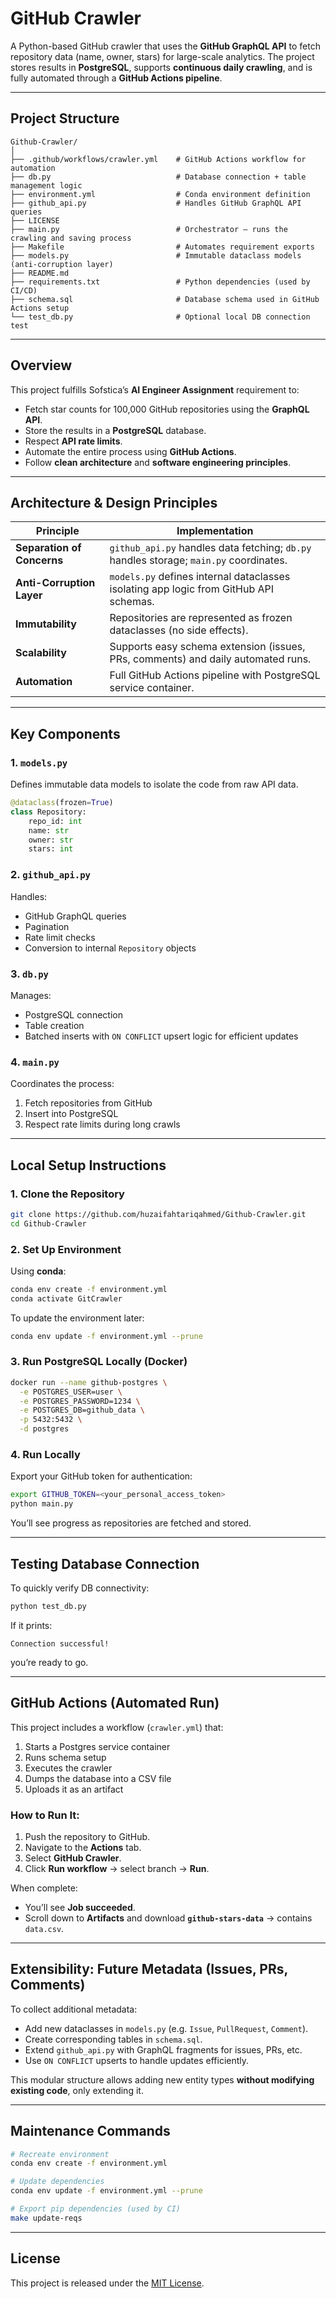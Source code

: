 # GitHub Crawler

A Python-based GitHub crawler that uses the **GitHub GraphQL API** to fetch repository data (name, owner, stars) for large-scale analytics.
The project stores results in **PostgreSQL**, supports **continuous daily crawling**, and is fully automated through a **GitHub Actions pipeline**.

---

## Project Structure

```
Github-Crawler/
│
├── .github/workflows/crawler.yml    # GitHub Actions workflow for automation
├── db.py                            # Database connection + table management logic
├── environment.yml                  # Conda environment definition
├── github_api.py                    # Handles GitHub GraphQL API queries
├── LICENSE
├── main.py                          # Orchestrator – runs the crawling and saving process
├── Makefile                         # Automates requirement exports
├── models.py                        # Immutable dataclass models (anti-corruption layer)
├── README.md
├── requirements.txt                 # Python dependencies (used by CI/CD)
├── schema.sql                       # Database schema used in GitHub Actions setup
└── test_db.py                       # Optional local DB connection test
```

---

## Overview

This project fulfills Sofstica’s **AI Engineer Assignment** requirement to:

* Fetch star counts for 100,000 GitHub repositories using the **GraphQL API**.
* Store the results in a **PostgreSQL** database.
* Respect **API rate limits**.
* Automate the entire process using **GitHub Actions**.
* Follow **clean architecture** and **software engineering principles**.

---

## Architecture & Design Principles

| Principle                  | Implementation                                                                         |
| -------------------------- | -------------------------------------------------------------------------------------- |
| **Separation of Concerns** | `github_api.py` handles data fetching; `db.py` handles storage; `main.py` coordinates. |
| **Anti-Corruption Layer**  | `models.py` defines internal dataclasses isolating app logic from GitHub API schemas.  |
| **Immutability**           | Repositories are represented as frozen dataclasses (no side effects).                  |
| **Scalability**            | Supports easy schema extension (issues, PRs, comments) and daily automated runs.       |
| **Automation**             | Full GitHub Actions pipeline with PostgreSQL service container.                        |

---

## Key Components

### 1. `models.py`

Defines immutable data models to isolate the code from raw API data.

```python
@dataclass(frozen=True)
class Repository:
    repo_id: int
    name: str
    owner: str
    stars: int
```

### 2. `github_api.py`

Handles:

* GitHub GraphQL queries
* Pagination
* Rate limit checks
* Conversion to internal `Repository` objects

### 3. `db.py`

Manages:

* PostgreSQL connection
* Table creation
* Batched inserts with `ON CONFLICT` upsert logic for efficient updates

### 4. `main.py`

Coordinates the process:

1. Fetch repositories from GitHub
2. Insert into PostgreSQL
3. Respect rate limits during long crawls

---

## Local Setup Instructions

### 1. Clone the Repository

```bash
git clone https://github.com/huzaifahtariqahmed/Github-Crawler.git
cd Github-Crawler
```

### 2. Set Up Environment

Using **conda**:

```bash
conda env create -f environment.yml
conda activate GitCrawler
```

To update the environment later:

```bash
conda env update -f environment.yml --prune
```

### 3. Run PostgreSQL Locally (Docker)

```bash
docker run --name github-postgres \
  -e POSTGRES_USER=user \
  -e POSTGRES_PASSWORD=1234 \
  -e POSTGRES_DB=github_data \
  -p 5432:5432 \
  -d postgres
```

### 4. Run Locally

Export your GitHub token for authentication:

```bash
export GITHUB_TOKEN=<your_personal_access_token>
python main.py
```

You’ll see progress as repositories are fetched and stored.

---

## Testing Database Connection

To quickly verify DB connectivity:

```bash
python test_db.py
```

If it prints:

```
Connection successful!
```

you’re ready to go.

---

## GitHub Actions (Automated Run)

This project includes a workflow (`crawler.yml`) that:

1. Starts a Postgres service container
2. Runs schema setup
3. Executes the crawler
4. Dumps the database into a CSV file
5. Uploads it as an artifact

### How to Run It:

1. Push the repository to GitHub.
2. Navigate to the **Actions** tab.
3. Select **GitHub Crawler**.
4. Click **Run workflow** → select branch → **Run**.

When complete:

* You’ll see **Job succeeded**.
* Scroll down to **Artifacts** and download **`github-stars-data`** → contains `data.csv`.

---

## Extensibility: Future Metadata (Issues, PRs, Comments)

To collect additional metadata:

* Add new dataclasses in `models.py` (e.g. `Issue`, `PullRequest`, `Comment`).
* Create corresponding tables in `schema.sql`.
* Extend `github_api.py` with GraphQL fragments for issues, PRs, etc.
* Use `ON CONFLICT` upserts to handle updates efficiently.

This modular structure allows adding new entity types **without modifying existing code**, only extending it.

---

## Maintenance Commands

```bash
# Recreate environment
conda env create -f environment.yml

# Update dependencies
conda env update -f environment.yml --prune

# Export pip dependencies (used by CI)
make update-reqs
```

---

## License

This project is released under the [MIT License](LICENSE).